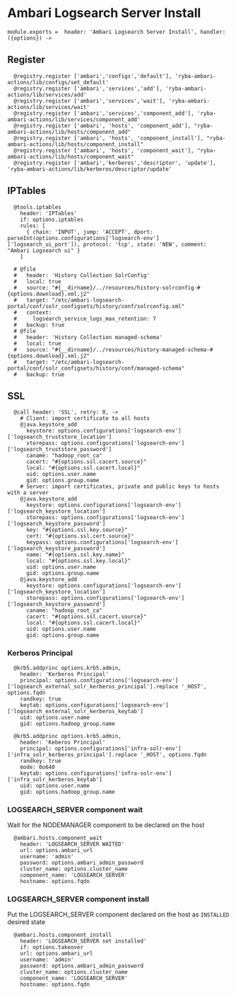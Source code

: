 
# Ambari Logsearch Server Install

    module.exports =  header: 'Ambari Logsearch Server Install', handler: ({options}) ->
    
## Register

      @registry.register ['ambari','configs','default'], 'ryba-ambari-actions/lib/configs/set_default'
      @registry.register ['ambari','services','add'], 'ryba-ambari-actions/lib/services/add'
      @registry.register ['ambari','services','wait'], 'ryba-ambari-actions/lib/services/wait'
      @registry.register ['ambari','services','component_add'], 'ryba-ambari-actions/lib/services/component_add'
      @registry.register ['ambari', 'hosts', 'component_add'], "ryba-ambari-actions/lib/hosts/component_add"
      @registry.register ['ambari', 'hosts', 'component_install'], "ryba-ambari-actions/lib/hosts/component_install"
      @registry.register ['ambari', 'hosts', 'component_wait'], "ryba-ambari-actions/lib/hosts/component_wait"
      @registry.register ['ambari','kerberos','descriptor', 'update'], 'ryba-ambari-actions/lib/kerberos/descriptor/update'

## IPTables

      @tools.iptables
        header: 'IPTables'
        if: options.iptables
        rules: [
          { chain: 'INPUT', jump: 'ACCEPT', dport: parseInt(options.configurations['logsearch-env']['logsearch_ui_port']), protocol: 'tcp', state: 'NEW', comment: "Ambari Logsearch ui" }
        ]

      # @file
      #   header: 'History Collection SolrConfig'
      #   local: true
      #   source: "#{__dirname}/../resources/history-solrconfig-#{options.download}.xml.j2"
      #   target: "/etc/ambari-logsearch-portal/conf/solr_configsets/history/conf/solrconfig.xml"
      #   context: 
      #     logsearch_service_logs_max_retention: 7
      #   backup: true
      # @file
      #   header: 'History Collection managed-schema'
      #   local: true
      #   source: "#{__dirname}/../resources/history-managed-schema-#{options.download}.xml.j2"
      #   target: "/etc/ambari-logsearch-portal/conf/solr_configsets/history/conf/managed-schema"
      #   backup: true

## SSL

      @call header: 'SSL', retry: 0, ->
        # Client: import certificate to all hosts
        @java.keystore_add
          keystore: options.configurations['logsearch-env']['logsearch_truststore_location']
          storepass: options.configurations['logsearch-env']['logsearch_truststore_password']
          caname: "hadoop_root_ca"
          cacert: "#{options.ssl.cacert.source}"
          local: "#{options.ssl.cacert.local}"
          uid: options.user.name
          gid: options.group.name
        # Server: import certificates, private and public keys to hosts with a server
        @java.keystore_add
          keystore: options.configurations['logsearch-env']['logsearch_keystore_location']
          storepass: options.configurations['logsearch-env']['logsearch_keystore_password']
          key: "#{options.ssl.key.source}"
          cert: "#{options.ssl.cert.source}"
          keypass: options.configurations['logsearch-env']['logsearch_keystore_password']
          name: "#{options.ssl.key.name}"
          local: "#{options.ssl.key.local}"
          uid: options.user.name
          gid: options.group.name
        @java.keystore_add
          keystore: options.configurations['logsearch-env']['logsearch_keystore_location']
          storepass: options.configurations['logsearch-env']['logsearch_keystore_password']
          caname: "hadoop_root_ca"
          cacert: "#{options.ssl.cacert.source}"
          local: "#{options.ssl.cacert.local}"
          uid: options.user.name
          gid: options.group.name


### Kerberos Principal

      @krb5.addprinc options.krb5.admin,
        header: 'Kerberos Principal'
        principal: options.configurations['logsearch-env']['logsearch_external_solr_kerberos_principal'].replace '_HOST', options.fqdn
        randkey: true
        keytab: options.configurations['logsearch-env']['logsearch_external_solr_kerberos_keytab']
        uid: options.user.name
        gid: options.hadoop_group.name

      @krb5.addprinc options.krb5.admin,
        header: 'Keberos Principal'
        principal: options.configurations['infra-solr-env']['infra_solr_kerberos_principal'].replace '_HOST', options.fqdn
        randkey: true
        mode: 0o640
        keytab: options.configurations['infra-solr-env']['infra_solr_kerberos_keytab']
        uid: options.user.name
        gid: options.hadoop_group.name

### LOGSEARCH_SERVER component wait
Wait for the NODEMANAGER component to be declared on the host

      @ambari.hosts.component_wait
        header: 'LOGSEARCH_SERVER WAITED'
        url: options.ambari_url
        username: 'admin'
        password: options.ambari_admin_password
        cluster_name: options.cluster_name
        component_name: 'LOGSEARCH_SERVER'
        hostname: options.fqdn

### LOGSEARCH_SERVER component install
Put the LOGSEARCH_SERVER component declared on the host as `INSTALLED` desired state

      @ambari.hosts.component_install
        header: 'LOGSEARCH_SERVER set installed'
        if: options.takeover
        url: options.ambari_url
        username: 'admin'
        password: options.ambari_admin_password
        cluster_name: options.cluster_name
        component_name: 'LOGSEARCH_SERVER'
        hostname: options.fqdn
